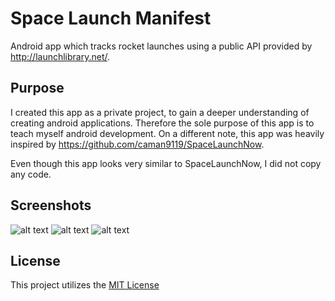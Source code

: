 # Space Launch Manifest

Android app which tracks rocket launches using a public API provided by http://launchlibrary.net/.

## Purpose

I created this app as a private project, to gain a deeper understanding of creating android applications. Therefore the sole
purpose of this app is to teach myself android development. On a different note, this app was heavily 
inspired by https://github.com/caman9119/SpaceLaunchNow.

Even though this app looks very similar to SpaceLaunchNow, I did not copy any code.

## Screenshots

![alt text](https://aaronoe.de/img/andr/main.png "Main View") ![alt text](https://aaronoe.de/img/andr/detail.png "Detail View") ![alt text](https://aaronoe.de/img/andr/menu.png "Menu View")

## License

This project utilizes the [MIT License](https://github.com/aaronoe/space_launch_manifest/blob/master/LICENSE.md "Project License")
